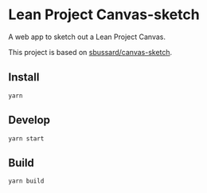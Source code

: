 # Lean Project Canvas-sketch

A web app to sketch out a Lean Project Canvas.

This project is based on
[sbussard/canvas-sketch](https://github.com/sbussard/canvas-sketch).

## Install

`yarn`

## Develop

`yarn start`

## Build

`yarn build`
